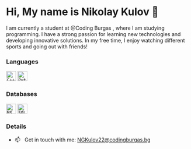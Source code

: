 <h1 align="left">Hi, My name is Nikolay Kulov 👋</h1>
I am currently a student at <a style="text-decoration: none;" href="https://github.com/codingburgas">@Coding Burgas</a> , where I am studying programming.  
I have a strong passion for learning new technologies and developing innovative solutions.  
In my free time, I enjoy watching different sports and going out with friends!  

### Languages
<code><img height="27" src="https://img.shields.io/badge/c++-%2300599C.svg?style=for-the-badge&logo=c%2B%2B&logoColor=white" alt="C++"></code>
<code><img height="27" src="https://img.shields.io/badge/python-%2314354C.svg?style=for-the-badge&logo=python&logoColor=white" alt="Python"></code>

### Databases
<code><img height="27" src="https://img.shields.io/badge/Microsoft%20SQL%20Server-CC2927?style=for-the-badge&logo=microsoft%20sql%20server&logoColor=white" alt="MS SQL"></code>
<code><img height="27" src="https://img.shields.io/badge/sqlite-%23003B57.svg?style=for-the-badge&logo=sqlite&logoColor=white" alt="SQLite"></code>

### Details 
- 📫 &nbsp; Get in touch with me: NGKulov22@codingburgas.bg
